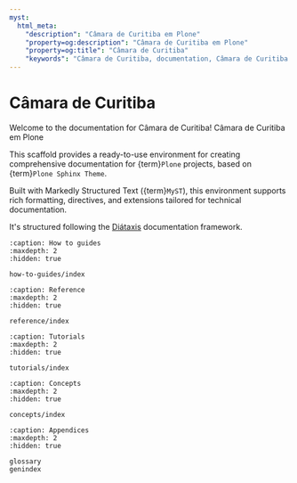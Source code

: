 ```yaml
---
myst:
  html_meta:
    "description": "Câmara de Curitiba em Plone"
    "property=og:description": "Câmara de Curitiba em Plone"
    "property=og:title": "Câmara de Curitiba"
    "keywords": "Câmara de Curitiba, documentation, Câmara de Curitiba em Plone"
---
```


# Câmara de Curitiba

Welcome to the documentation for Câmara de Curitiba!
Câmara de Curitiba em Plone

This scaffold provides a ready-to-use environment for creating comprehensive documentation for {term}`Plone` projects, based on {term}`Plone Sphinx Theme`.

Built with Markedly Structured Text ({term}`MyST`), this environment supports rich formatting, directives, and extensions tailored for technical documentation.

It's structured following the [Diátaxis](https://diataxis.fr/) documentation framework.

```{toctree}
:caption: How to guides
:maxdepth: 2
:hidden: true

how-to-guides/index
```

```{toctree}
:caption: Reference
:maxdepth: 2
:hidden: true

reference/index
```

```{toctree}
:caption: Tutorials
:maxdepth: 2
:hidden: true

tutorials/index
```

```{toctree}
:caption: Concepts
:maxdepth: 2
:hidden: true

concepts/index
```

```{toctree}
:caption: Appendices
:maxdepth: 2
:hidden: true

glossary
genindex
```
